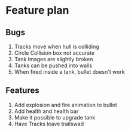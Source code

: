 # Feature plan

## Bugs

1. Tracks move when hull is colliding
2. Circle Collision box not accurate
3. Tank Images are slightly broken
4. Tanks can be pushed into walls
5. When fired inside a tank, bullet doesn't work

## Features

1. Add explosion and fire animation to bullet
2. Add health and health bar
3. Make it possible to upgrade tank
4. Have Tracks leave trailswad